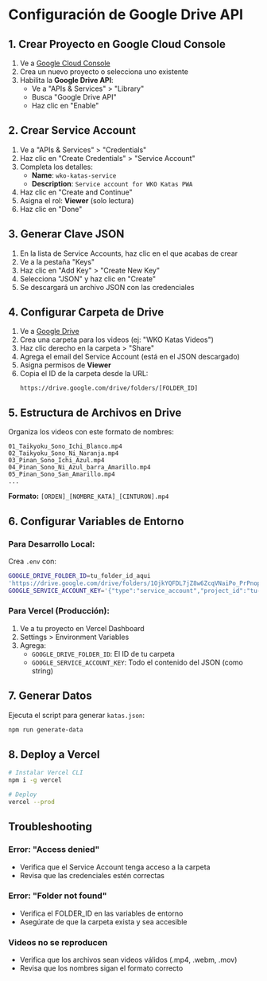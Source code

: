 # Configuración de Google Drive API

## 1. Crear Proyecto en Google Cloud Console

1. Ve a [Google Cloud Console](https://console.cloud.google.com/)
2. Crea un nuevo proyecto o selecciona uno existente
3. Habilita la **Google Drive API**:
   - Ve a "APIs & Services" > "Library"
   - Busca "Google Drive API"
   - Haz clic en "Enable"

## 2. Crear Service Account

1. Ve a "APIs & Services" > "Credentials"
2. Haz clic en "Create Credentials" > "Service Account"
3. Completa los detalles:
   - **Name**: `wko-katas-service`
   - **Description**: `Service account for WKO Katas PWA`
4. Haz clic en "Create and Continue"
5. Asigna el rol: **Viewer** (solo lectura)
6. Haz clic en "Done"

## 3. Generar Clave JSON

1. En la lista de Service Accounts, haz clic en el que acabas de crear
2. Ve a la pestaña "Keys"
3. Haz clic en "Add Key" > "Create New Key"
4. Selecciona "JSON" y haz clic en "Create"
5. Se descargará un archivo JSON con las credenciales

## 4. Configurar Carpeta de Drive

1. Ve a [Google Drive](https://drive.google.com/)
2. Crea una carpeta para los videos (ej: "WKO Katas Videos")
3. Haz clic derecho en la carpeta > "Share"
4. Agrega el email del Service Account (está en el JSON descargado)
5. Asigna permisos de **Viewer**
6. Copia el ID de la carpeta desde la URL:
   ```
   https://drive.google.com/drive/folders/[FOLDER_ID]
   ```

## 5. Estructura de Archivos en Drive

Organiza los videos con este formato de nombres:
```
01_Taikyoku_Sono_Ichi_Blanco.mp4
02_Taikyoku_Sono_Ni_Naranja.mp4
03_Pinan_Sono_Ichi_Azul.mp4
04_Pinan_Sono_Ni_Azul_barra_Amarillo.mp4
05_Pinan_Sono_San_Amarillo.mp4
...
```

**Formato:** `[ORDEN]_[NOMBRE_KATA]_[CINTURON].mp4`

## 6. Configurar Variables de Entorno

### Para Desarrollo Local:
Crea `.env` con:
```bash
GOOGLE_DRIVE_FOLDER_ID=tu_folder_id_aqui
'https://drive.google.com/drive/folders/1OjkYQFDL7jZ8w6ZcqVNaiPo_PrPnopp7?usp=sharing'
GOOGLE_SERVICE_ACCOUNT_KEY='{"type":"service_account","project_id":"tu-proyecto",...}'
```

### Para Vercel (Producción):
1. Ve a tu proyecto en Vercel Dashboard
2. Settings > Environment Variables
3. Agrega:
   - `GOOGLE_DRIVE_FOLDER_ID`: El ID de tu carpeta
   - `GOOGLE_SERVICE_ACCOUNT_KEY`: Todo el contenido del JSON (como string)

## 7. Generar Datos

Ejecuta el script para generar `katas.json`:
```bash
npm run generate-data
```

## 8. Deploy a Vercel

```bash
# Instalar Vercel CLI
npm i -g vercel

# Deploy
vercel --prod
```

## Troubleshooting

### Error: "Access denied"
- Verifica que el Service Account tenga acceso a la carpeta
- Revisa que las credenciales estén correctas

### Error: "Folder not found"
- Verifica el FOLDER_ID en las variables de entorno
- Asegúrate de que la carpeta exista y sea accesible

### Videos no se reproducen
- Verifica que los archivos sean videos válidos (.mp4, .webm, .mov)
- Revisa que los nombres sigan el formato correcto